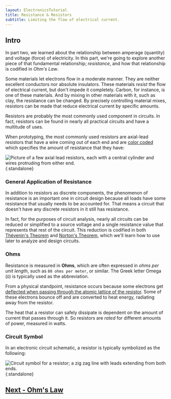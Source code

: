 ```yaml
---
layout: ElectronicsTutorial
title: Resistance & Resistors
subtitle: Limiting the flow of electrical current.
---
```


## Intro

In part two, we learned about the relationship between amperage (quantity) and voltage (force) of electricity. In this part, we're going to explore another piece of that fundamental relationship; _resistance_, and how that relationship is codified in _Ohm's Law_.

Some materials let electrons flow in a moderate manner. They are neither excellent conductors nor absolute insulators. These materials _resist_ the flow of electrical current, but don't impede it completely. Carbon, for instance, is one of these materials. And by mixing in other materials with it, such as clay, the resistance can be changed. By precisely controlling material mixes, resistors can be made that reduce electrical current by specific amounts.

Resistors are probably the most commonly used component in circuits. In fact, resistors can be found in nearly all practical circuits and have a multitude of uses.

When prototyping, the most commonly used resistors are axial-lead resistors that have a wire coming out of each end and are [color coded](/Hardware/Reference/Components/Resistors/Reading) which specifies the amount of resistance that they have:

![Picture of a few axial lead resistors, each with a central cylinder and wires protruding from either end.](../Support_Files/Standard_Coaxial_Resistors.svg){:standalone}


### General Application of Resistance

In addition to resistors as discrete components, the phenomenon of resistance is an important one in circuit design because all loads have some resistance that usually needs to be accounted for. That means a circuit that doesn't have any discrete resistors in it still has resistance. 

In fact, for the purposes of circuit analysis, nearly all circuits can be reduced or simplified to a source voltage and a single resistance value that represents that rest of the circuit. This reduction is codified in both [Thévenin's Theorem](https://en.wikipedia.org/wiki/Th%C3%A9venin%27s_theorem) and [Norton's Theorem](https://en.wikipedia.org/wiki/Norton%27s_theorem), which we'll learn how to use later to analyze and design circuits.

### Ohms

Resistance is measured in **Ohms**, which are often expressed in _ohms per unit length_, such as `80 ohms per meter`, or similar. The Greek letter Omega (`Ω`) is typically used as the abbreviation. 

From a physical standpoint, resistance occurs because some electrons get [deflected when passing through the atomic lattice of the resistor](https://en.wikipedia.org/wiki/Free_electron_model). Some of these electrons bounce off and are converted to heat energy, radiating away from the resistor.

The heat that a resistor can safely dissipate is dependent on the amount of current that passes through it. So resistors are _rated_ for different amounts of power, measured in watts. 

### Circuit Symbol

In an electronic circuit schematic, a resistor is typically symbolized as the following:

![Circuit symbol for a resistor; a zig zag line with leads extending from both ends.](/Common_Files/Circuit_Symbols/Resistor.svg){:standalone}


## [Next - Ohm's Law](../Ohms_Law)
